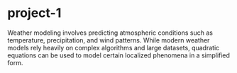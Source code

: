 # project-1

Weather modeling involves predicting atmospheric conditions such as temperature, precipitation, and wind patterns. While modern weather models rely heavily on complex algorithms and large datasets, quadratic equations can be used to model certain localized phenomena in a simplified form.

